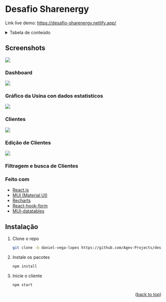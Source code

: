 # Desafio Sharenergy

Link live demo: <a href="https://desafio-sharenergy.netlify.app/">https://desafio-sharenergy.netlify.app/</a>

<details>
  <summary>Tabela de conteúdo</summary>
  <ol>
    <li>
      <a href="screenshots">Screenshots</a>
      <ul>
        <li><a href="#feito-com">Feito Com</a></li>
      </ul>
    </li>
    <li><a href="#instalação">Instalação</a></li>
     
   
  </ol>
</details>

## Screenshots

<img src="https://i.ibb.co/By0TSLZ/Captura1.png">
<h3>Dashboard</h3>
<img src="https://i.ibb.co/6NWpSBX/Captura2.png">
<h3>Gráfico da Usina con dados estatisticos</h3>
<img src="https://i.ibb.co/6vHBxtL/Captura3.png">
<h3>Clientes</h3>
<img src="https://i.ibb.co/2hrqZ8x/Captura4.png">
<h3>Edição de Clientes</h3>
<img src="https://i.ibb.co/pRV6pNv/Captura5.png">
<h3>Filtragem e busca de Clientes</h3>

### Feito com

- [React.js](https://reactjs.org/)
- [MUI (Material UI)](https://mui.com//)
- [Recharts](https://recharts.org/)
- [React-hook-form](https://react-hook-form.com/)
- [MUI-datatables](https://github.com/gregnb/mui-datatables)

<!-- GETTING STARTED -->

## Instalação

1. Clone o repo
   ```sh
   git clone -b daniel-vega-lopes https://github.com/Agev-Projects/desafio-sharenergy-2021-22.git
   ```
2. Instale os pacotes
   ```sh
   npm install
   ```
3. Inicie o cliente
   ```sh
   npm start
   ```

<p align="right">(<a href="#top">back to top</a>)</p>

